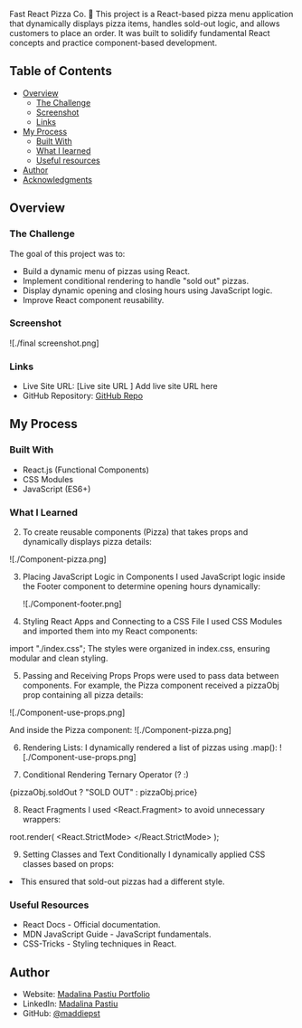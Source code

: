 Fast React Pizza Co. 🍕
This project is a React-based pizza menu application that dynamically displays pizza items, handles sold-out logic, and allows customers to place an order. It was built to solidify fundamental React concepts and practice component-based development.

## Table of Contents

- [Overview](#overview)
  - [The Challenge](#the-challenge)
  - [Screenshot](#screenshot)
  - [Links](#links)
- [My Process](#my-process)
  - [Built With](#build-with)
  - [What I learned](#what-i-learned)
  - [Useful resources](#useful-resources)
- [Author](#author)
- [Acknowledgments](#acknowledgments)

## Overview

### The Challenge

The goal of this project was to:

- Build a dynamic menu of pizzas using React.
- Implement conditional rendering to handle "sold out" pizzas.
- Display dynamic opening and closing hours using JavaScript logic.
- Improve React component reusability.

### Screenshot

![./final screenshot.png]

### Links

- Live Site URL: [Live site URL ] Add live site URL here
- GitHub Repository: [GitHub Repo](https://github.com/MaddiePst/Pizza-Menu.github.io)

## My Process

### Built With

- React.js (Functional Components)
- CSS Modules
- JavaScript (ES6+)

### What I Learned

<!-- 1. How to Deploy a Web App in React
   I deployed my first React app using Vercel and GitHub Pages.

For GitHub Pages, I added the following to package.json:

json

"homepage": "https://yourusername.github.io/your-repo",
"scripts": {
"predeploy": "npm run build",
"deploy": "gh-pages -d build"
} -->

<!-- Then, I ran:

bash
Copy
Edit
npm install gh-pages --save-dev
npm run deploy 2. Creating and Reusing a Component -->

2. To create reusable components (Pizza) that takes props and dynamically displays pizza details:

![./Component-pizza.png]

3. Placing JavaScript Logic in Components
   I used JavaScript logic inside the Footer component to determine opening hours dynamically:

   ![./Component-footer.png]

4. Styling React Apps and Connecting to a CSS File
   I used CSS Modules and imported them into my React components:

import "./index.css";
The styles were organized in index.css, ensuring modular and clean styling.

5. Passing and Receiving Props
   Props were used to pass data between components. For example, the Pizza component received a pizzaObj prop containing all pizza details:

![./Component-use-props.png]

And inside the Pizza component:
![./Component-pizza.png]

6. Rendering Lists:
   I dynamically rendered a list of pizzas using .map():
   ![./Component-use-props.png]

7. Conditional Rendering
   Ternary Operator (? :)

<span>{pizzaObj.soldOut ? "SOLD OUT" : pizzaObj.price}</span>

8. React Fragments
   I used <React.Fragment> to avoid unnecessary <div> wrappers:

root.render(
<React.StrictMode>
<App />
</React.StrictMode>
);

9. Setting Classes and Text Conditionally
   I dynamically applied CSS classes based on props:

<li className={`pizza ${pizzaObj.soldOut ? "sold-out" : ""}`}>
This ensured that sold-out pizzas had a different style.

### Useful Resources

- React Docs - Official documentation.
- MDN JavaScript Guide - JavaScript fundamentals.
- CSS-Tricks - Styling techniques in React.

## Author

- Website: [Madalina Pastiu Portfolio](https://maddiepst.github.io/)
- LinkedIn: [Madalina Pastiu](https://www.linkedin.com/in/madalina-pastiu-52a01396/)
- GitHub: [@maddiepst](https://github.com/MaddiePst)
